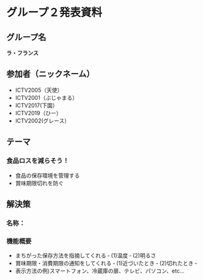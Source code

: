 # グループ２発表資料

## グループ名
**ラ・フランス**

## 参加者（ニックネーム）
- ICTV2005（天使）　
- ICTV2001（ぶじゃまる）
- ICTV2017(下園）
- ICTV2019（ひー）
- ICTV2002(グレース）

## テーマ
### 食品ロスを減らそう！
- 食品の保存環境を管理する
- 賞味期限切れを防ぐ

## 解決策
### 名称：
### 機能概要
- まちがった保存方法を指摘してくれる
‐ (1)温度
‐ (2)明るさ
- 賞味期限・消費期限の通知をしてくれる
‐ (1)近づいたとき
‐ (2)切れたとき
‐   
- 表示方法の例)スマートフォン、冷蔵庫の扉、テレビ、パソコン、etc...


